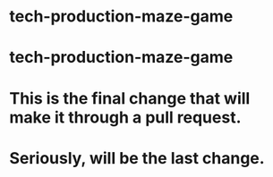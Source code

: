 # tech-production-maze-game

# tech-production-maze-game

# This is the final change that will make it through a pull request.

# Seriously, will be the last change.
